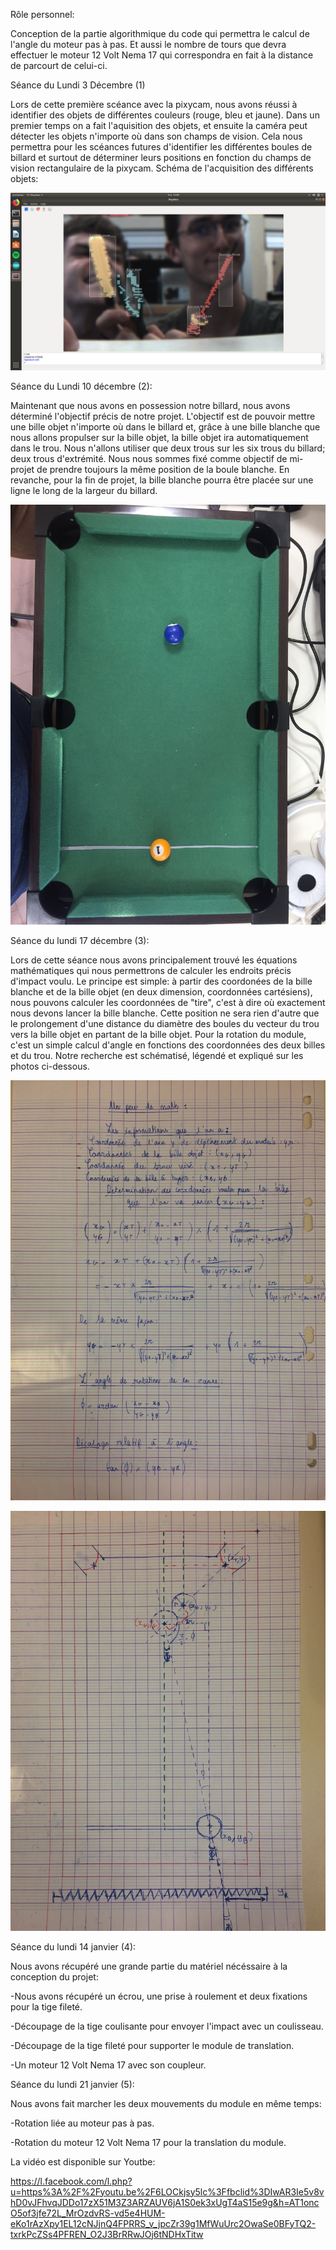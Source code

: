 Rôle personnel:

Conception de la partie algorithmique du code qui permettra le calcul de l'angle du moteur pas à pas. Et aussi le nombre de tours que devra effectuer le moteur 12 Volt Nema 17 qui correspondra en fait à la distance de parcourt de celui-ci.

Séance du Lundi 3 Décembre (1)

Lors de cette première scéance avec la pixycam, nous avons réussi à identifier des objets de différentes couleurs (rouge, bleu et jaune).
Dans un premier temps on a fait l'aquisition des objets, et ensuite la caméra peut détecter les objets n'importe où dans son champs de vision.
Cela nous permettra pour les scéances futures d'identifier les différentes boules de billard et surtout de déterminer leurs positions en fonction du champs de vision rectangulaire de la pixycam.
Schéma de l'acquisition des différents objets:


![PHOTO](https://github.com/AntoineFacq/Billarduino/blob/master/rapports/images/acquisition_tournevis.png)




Séance du Lundi 10 décembre (2):

Maintenant que nous avons en possession notre billard, nous avons déterminé l'objectif précis de notre projet.
L'objectif est de pouvoir mettre une bille objet n'importe où dans le billard et, grâce à une bille blanche que nous allons propulser sur la bille objet, la bille objet ira automatiquement dans le trou.
Nous n'allons utiliser que deux trous sur les six trous du billard; deux trous d'extrémité.
Nous nous sommes fixé comme objectif de mi-projet de prendre toujours la même position de la boule blanche.
En revanche, pour la fin de projet, la bille blanche pourra être placée sur une ligne le long de la largeur du billard.

![PHOTO](https://github.com/AntoineFacq/Billarduino/blob/master/rapports/images/billard_initial.jpg)


Séance du lundi 17 décembre (3):

Lors de cette séance nous avons principalement trouvé les équations mathématiques qui nous permettrons de calculer les endroits précis d'impact voulu. Le principe est simple:
à partir des coordonées de la bille blanche et de la bille objet (en deux dimension, coordonnées cartésiens), nous pouvons calculer les coordonnées de "tire", c'est à dire où exactement nous devons lancer la bille blanche. Cette position ne sera rien d'autre que le prolongement d'une distance du diamètre des boules du vecteur du trou vers la bille objet en partant de la bille objet.
Pour la rotation du module, c'est un simple calcul d'angle en fonctions des coordonnées des deux billes et du trou.
Notre recherche est schématisé, légendé et expliqué sur les photos ci-dessous.

![PHOTO](https://github.com/AntoineFacq/Billarduino/blob/master/rapports/images/calculs_angle_et_dist.jpg)

![PHOTO](https://github.com/AntoineFacq/Billarduino/blob/master/rapports/images/schema_billard.jpg)

Séance du lundi 14 janvier (4):

Nous avons récupéré une grande partie du matériel nécéssaire à la conception du projet:

-Nous avons récupéré un écrou, une prise à roulement et deux fixations pour la tige fileté.

-Découpage de la tige coulisante pour envoyer l'impact avec un coulisseau.

-Découpage de la tige fileté pour supporter le module de translation.

-Un moteur 12 Volt Nema 17 avec son coupleur.

Séance du lundi 21 janvier (5):

Nous avons fait marcher les deux mouvements du module en même temps:

-Rotation liée au moteur pas à pas.

-Rotation du moteur 12 Volt Nema 17 pour la translation du module.

La vidéo est disponible sur Youtbe:

https://l.facebook.com/l.php?u=https%3A%2F%2Fyoutu.be%2F6LOCkjsy5lc%3Ffbclid%3DIwAR3Ie5v8vhD0vJFhvqJDDo17zX51M3Z3ARZAUV6jA1S0ek3xUgT4aS15e9g&h=AT1oncO5of3jfe72L_MrOzdvRS-vd5e4HUM-eKo1rAzXpy1EL12cNJjnQ4FPRRS_v_jpcZr39g1MfWuUrc2OwaSe0BFyTQ2-txrkPcZSs4PFREN_O2J3BrRRwJOj6tNDHxTitw

